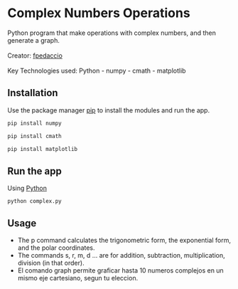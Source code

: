 # Complex Numbers Operations
Python program that make operations with complex numbers, and then generate a graph.
<br><br>
Creator: [fpedaccio](https://github.com/fpedaccio)
<br><br>
Key Technologies used: Python - numpy - cmath - matplotlib

## Installation
Use the package manager [pip](https://pypi.org/project/pip/) to install the modules and run the app.
```bash
pip install numpy
```
```bash
pip install cmath
```
```bash
pip install matplotlib
```
## Run the app
Using [Python](https://www.python.org/)
```
python complex.py
```

## Usage
- The p command calculates the trigonometric form, the exponential form, and the polar coordinates.
- The commands s, r, m, d ... are for addition, subtraction, multiplication, division (in that order).
- El comando graph permite graficar hasta 10 numeros complejos en un mismo eje cartesiano, segun tu eleccion.
